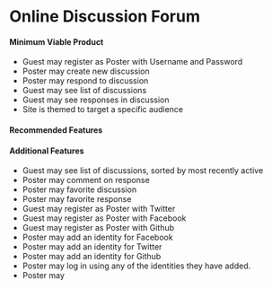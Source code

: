 # Online Discussion Forum


#### Minimum Viable Product

* Guest may register as Poster with Username and Password
* Poster may create new discussion
* Poster may respond to discussion
* Guest may see list of discussions
* Guest may see responses in discussion
* Site is themed to target a specific audience


#### Recommended Features

#### Additional Features

* Guest may see list of discussions, sorted by most recently active
* Poster may comment on response
* Poster may favorite discussion
* Poster may favorite response
* Guest may register as Poster with Twitter
* Guest may register as Poster with Facebook
* Guest may register as Poster with Github
* Poster may add an identity for Facebook
* Poster may add an identity for Twitter
* Poster may add an identity for Github
* Poster may log in using any of the identities they have added.
* Poster may 


